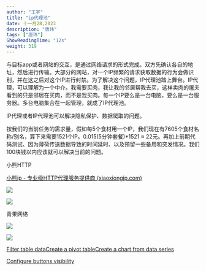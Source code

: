 ```yaml
---
author: "王宇"
title: "ip代理池"
date: 十一月28,2023
description: "唐玮"
tags: ["唐玮"]
ShowReadingTime: "12s"
weight: 319
---
```

与目标app或者网站的交互，是通过网络请求的形式完成。双方先确认各自的地址，然后进行传输。大部分的网站，对一个IP频繁的请求获取数据的行为会做识别，并在这之后对这个IP进行封禁。为了解决这个问题，IP代理池踏上舞台。IP代理，可以理解为一个中介。我需要买肉，我让我的邻居帮我去买，这样卖肉的屠夫看到的只是邻居在买肉，而不是我买肉。每一个IP要么是一台电脑，要么是一台服务器。多台电脑集合在一起管理，就成了IP代理池。

IP代理或者IP代理池可以解决隐私保护、数据爬取的问题。

  

按我们的当前任务的需求量，假如每5个食材用一个IP，我们现在有7605个食材名称/别名，算下来需要1521个IP。0.015(5分钟套餐)\*1521 ≈ 22元。再加上前期代码测试、因为薄荷传送数据导致的时间延时、以及预留一些备用和突发情况。我们100块钱以内应该就可以解决当前的问题。

小熊HTTP

[小熊ip - 专业级HTTP代理服务提供商 (xiaoxiongip.com)](https://www.xiaoxiongip.com/)

![](/download/attachments/114665071/image2023-11-28_13-56-20.png?version=1&modificationDate=1701150980978&api=v2)

![](/download/attachments/114665071/image2023-11-28_13-56-38.png?version=1&modificationDate=1701150998186&api=v2)

青果网络

![](/download/attachments/114665071/image2023-11-28_14-3-30.png?version=1&modificationDate=1701151410559&api=v2)

![](/download/attachments/114665071/image2023-11-28_14-0-22.png?version=1&modificationDate=1701151222259&api=v2)

  

  

  

[Filter table data](#)[Create a pivot table](#)[Create a chart from data series](#)

[Configure buttons visibility](/users/tfac-settings.action)